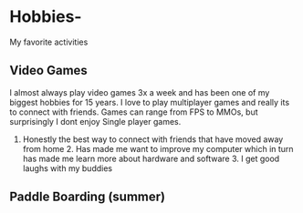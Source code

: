 # Hobbies-
My favorite activities

## Video Games
I almost always play video games 3x a week and has been one of my biggest hobbies for 15 years. I love to play multiplayer games and really its to connect with friends. Games can range from FPS to MMOs, but surprisingly I dont enjoy Single player games.
1. Honestly the best way to connect with friends that have moved away from home 2. Has made me want to improve my computer which in turn has made me learn more about hardware and software 3. I get good laughs with my buddies

## Paddle Boarding (summer)
